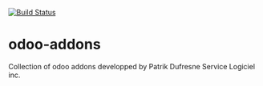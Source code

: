 [![Build Status](https://travis-ci.org/ikus060/odoo-addons.svg?branch=8.0)](https://travis-ci.org/ikus060/odoo-addons)

# odoo-addons

Collection of odoo addons developped by Patrik Dufresne Service Logiciel inc.
